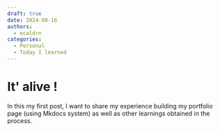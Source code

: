 ```yaml
---
draft: true 
date: 2024-08-16 
authors:
  - ecaldrn
categories:
  - Personal
  - Today I learned
---
```


# It' alive !

In this my first post, I want to share my experience building my portfolio page (using Mkdocs system) as well as other learnings obtained in the process. 
<!-- more -->